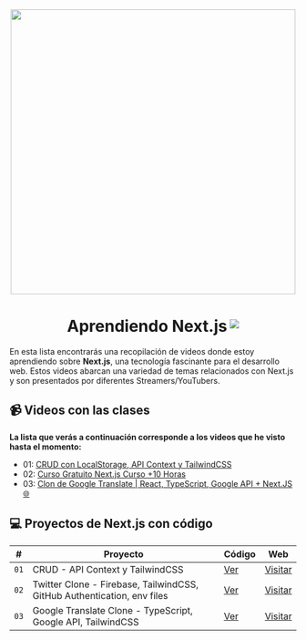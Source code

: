 <div align="center">
<img src="https://raw.githubusercontent.com/AndrePonce3322/curso-nextjs/main/nextjs.png" width="500" />
</div>

<h1 align="center" style="display:flex; justify-content:center; gap: 0.3rem;">
 Aprendiendo Next.js <img style="padding-top: 5px;" src="https://raw.githubusercontent.com/AndrePonce3322/curso-nextjs/cd5e5c8017f5d5991b1973350564605d4a9adb75/nextjs-icon.svg"/>
</h1>

En esta lista encontrarás una recopilación de videos donde estoy aprendiendo sobre **Next.js**, una tecnología fascinante para el desarrollo web. Estos videos abarcan una variedad de temas relacionados con Next.js y son presentados por diferentes Streamers/YouTubers.

## 📹 Videos con las clases

**La lista que verás a continuación corresponde a los videos que he visto hasta el momento:**

- 01: [CRUD con LocalStorage, API Context y TailwindCSS](https://youtu.be/Ac9J_yyQqOI?si=JZ_mzV_NSRPS7qjs)
- 02: [Curso Gratuito Next.js Curso +10 Horas](https://www.youtube.com/playlist?list=PLV8x_i1fqBw1VR86y4C72xMGJ8ifjBwJ6)
- 03: [Clon de Google Translate | React, TypeScript, Google API + Next.JS 🌐](https://www.youtube.com/watch?v=kZhabulNCUc&ab_channel=midulive)

## 💻 Proyectos de Next.js con código

| #    | Proyecto                                                                | Código                                                                                        | Web                                           |
| ---- | ----------------------------------------------------------------------- | --------------------------------------------------------------------------------------------- | --------------------------------------------- |
| `01` | CRUD - API Context y TailwindCSS                                        | [Ver](https://github.com/AndrePonce3322/curso-nextjs/tree/main/projects/01-crud-nextjs)       | [Visitar](https://app-crud-nextjs.vercel.app) |
| `02` | Twitter Clone - Firebase, TailwindCSS, GitHub Authentication, env files | [Ver](https://github.com/AndrePonce3322/curso-nextjs/tree/main/projects/02-next-firebase-app) | [Visitar](https://twitter-fire.vercel.app)    |
| `03` | Google Translate Clone - TypeScript, Google API, TailwindCSS | [Ver](https://github.com/AndrePonce3322/curso-nextjs/tree/main/projects/02-next-firebase-app) | [Visitar](https://twitter-fire.vercel.app)    |